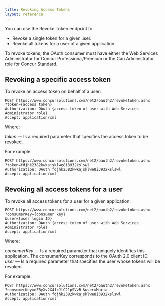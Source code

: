 ```yaml
---
title: Revoking Access Tokens 
layout: reference
---
```





You can use the Revoke Token endpoint to:

* Revoke a single token for a given user.
* Revoke all tokens for a user of a given application.

To revoke tokens, the OAuth consumer must have either the Web Services Administrator for Concur Professional/Premium or the Can Administrator role for Concur Standard.

## Revoking a specific access token

To revoke an access token on behalf of a user:

```
POST https://www.concursolutions.com/net2/oauth2/revoketoken.ashx
?token={access token}
Authorization: OAuth {access token of user with Web Services Administrator role}
Accept: application/xml
```

Where:

*token* — Is a required parameter that specifies the access token to be revoked.

For example:

```
POST https://www.concursolutions.com/net2/oauth2/revoketoken.ashx
?token=fdjhk2382kwkajsklwe8i3932kslswl
Authorization: OAuth fdjhk2382kwkajsklwe8i3932kslswl
Accept: application/xml
```

##  Revoking all access tokens for a user

To revoke all access tokens for a user for a given application:

```
POST https://www.concursolutions.com/net2/oauth2/revoketoken.ashx
?consumerKey={consumer key}
&user={user login ID}
Authorization: OAuth {access token of user with Web Services Administrator role}
Accept: application/xml
```

Where:

*consumerKey* — Is a required parameter that uniquely identifies this application. The consumerKey corresponds to the OAuth 2.0 client ID.  
*user* — Is a required parameter that specifies the user whose tokens will be revoked.

For example:

```
POST https://www.concursolutions.com/net2/oauth2/revoketoken.ashx
?consumerKey=eZByXv2X41cJlC21pSVvRi&user=Maria
Authorization: OAuth fdjhk2382kwkajsklwe8i3932kslswl
Accept: application/xml
```
```
